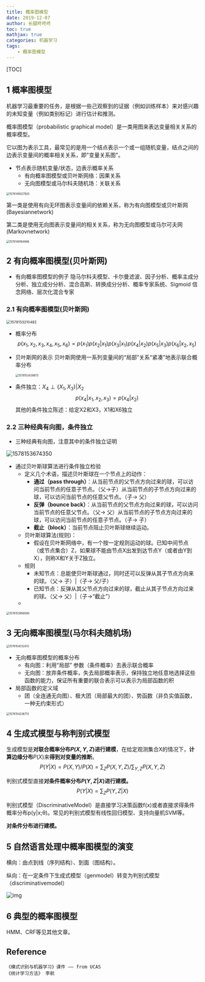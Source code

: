 ```yaml
---
title: 概率图模型
date: 2019-12-07
author: 长腿咚咚咚
toc: true
mathjax: true
categories: 机器学习
tags:
	- 概率图模型
---
```


[TOC]

## 1 概率图模型

机器学习最重要的任务，是根据一些己观察到的证据（例如训练样本）来对感兴趣的未知变量（例如类别标记）进行估计和推测。

概率图模型（probabilistic graphical model）是一类用图来表达变量相关关系的概率模型。

它以图为表示工具，最常见的是用一个结点表示一个或一组随机变量，结点之间的边表示变量间的概率相关关系，即"变量关系图"。

* 节点表示随机变量/状态，边表示概率关系
  * 有向概率图模型或贝叶斯网络：因果关系
  * 无向图模型或马尔科夫随机场：关联关系

<img src="%E6%A6%82%E7%8E%87%E5%9B%BE%E6%A8%A1%E5%9E%8B/1578149027920.png" alt="1578149027920" style="zoom: 50%;" />

第一类是使用有向无环图表示变量间的依赖关系，称为有向图模型或贝叶斯网(Bayesiannetwork)

第二类是使用无向图表示变量间的相关关系，称为无向图模型或马尔可夫网(Markovnetwork)

<img src="%E6%A6%82%E7%8E%87%E5%9B%BE%E6%A8%A1%E5%9E%8B/1578149164966.png" alt="1578149164966" style="zoom:50%;" />



## 2 有向概率图模型(贝叶斯网)

* 有向概率图模型的例子
  隐马尔科夫模型、卡尔曼滤波、因子分析、概率主成分分析、独立成分分析、混合高斯、转换成分分析、概率专家系统、Sigmoid 信念网络、层次化混合专家

### 2.1 有向概率图模型(贝叶斯网)

<img src="%E6%A6%82%E7%8E%87%E5%9B%BE%E6%A8%A1%E5%9E%8B/1578153210482.png" alt="1578153210482" style="zoom: 67%;" />

* 概率分布
  $$
  p\left(x_{1}, x_{2}, x_{3}, x_{4}, x_{5}, x_{6}\right)=p\left(x_{1}\right) p\left(x_{2} | x_{1}\right) p\left(x_{3} | x_{1}\right) p\left(x_{4} | x_{2}\right) p\left(x_{5} | x_{3}\right) p\left(x_{6} | x_{2}, x_{5}\right)
  $$

* 贝叶斯网的表示
  贝叶斯网使用一系列变量间的“局部”关系“紧凑”地表示联合概率分布

  <img src="%E6%A6%82%E7%8E%87%E5%9B%BE%E6%A8%A1%E5%9E%8B/1578153439973.png" alt="1578153439973" style="zoom: 50%;" />

* 条件独立：$X_{4} \perp\left\{X_{1}, X_{3}\right\} | X_{2}$
  $$
  p\left(x_{4} | x_{1}, x_{2}, x_{3}\right)=p\left(x_{4} | x_{2}\right)
  $$
   其他的条件独立陈述：给定X2和X3，X1和X6独立

### 2.2 三种经典有向图，条件独立

* 三种经典有向图，注意其中的条件独立证明

![1578153674350](%E6%A6%82%E7%8E%87%E5%9B%BE%E6%A8%A1%E5%9E%8B/1578153674350.png)

* 通过贝叶斯球算法进行条件独立检验
  * 定义几个术语，描述贝叶斯球在一个节点上的动作：
    * **通过（pass through）**：从当前节点的父节点方向过来的球，可以访问当前节点的任意子节点。（父->子）从当前节点的子节点方向过来的球，可以访问当前节点的任意父节点。（子-> 父）
    * **反弹（bounce back）**：从当前节点的父节点方向过来的球，可以访问当前节点的任意父节点。（父-> 父）从当前节点的子节点方向过来的球，可以访问当前节点的任意子节点。（子-> 子）
    * **截止（block）**：当前节点阻止贝叶斯球继续运动。
  * 贝叶斯球算法(规则)：
    * 假设在贝叶斯网络中，有一个按一定规则运动的球。已知中间节点（或节点集合）Z，如果球不能由节点X出发到达节点Y（或者由Y到X），则称X和Y关于Z独立。
  * 规则
    * 未知节点：总能使贝叶斯球通过，同时还可以反弹从其子节点方向来的球。（父-> 子）|（子-> 父/子）
    * 已知节点：反弹从其父节点方向过来的球，截止从其子节点方向过来的球。（父-> 父）|（子->“截止”）
  * 

<img src="%E6%A6%82%E7%8E%87%E5%9B%BE%E6%A8%A1%E5%9E%8B/1578153956080.png" alt="1578153956080" style="zoom: 50%;" />



## 3 无向概率图模型(马尔科夫随机场)

<img src="%E6%A6%82%E7%8E%87%E5%9B%BE%E6%A8%A1%E5%9E%8B/1578154032413.png" alt="1578154032413" style="zoom:50%;" />

* 无向概率图模型的概率分布
  * 有向图：利用“局部” 参数（条件概率）去表示联合概率
  * 无向图：放弃条件概率，失去局部概率表示，保持独立地任意地选择这些函数的能力，保证所有重要的联合表示可以表示为局部函数的积
* 局部函数的定义域
  * 团（全连通无向图）、极大团（局部最大的团）、势函数（非负实值函数，一种无约束形式）

<img src="%E6%A6%82%E7%8E%87%E5%9B%BE%E6%A8%A1%E5%9E%8B/1578154236713.png" alt="1578154236713" style="zoom:50%;" />

## 4 生成式模型与称判别式模型

生成模型是**对联合概率分布$P(X,Y,Z)$进行建模**，在给定观测集合X的情况下，**计算边缘分布**$P(X)$来**得到对变量的推断**。
$$
P(Y | X) = P(X, Y) / P(X) = \sum_{Z}{P(X,Y,Z)} / \sum_{Y, Z}{P(X,Y,Z)}
$$


判别式模型直接**对条件概率分布$P(Y,Z | X)$进行建模。**
$$
P(Y | X) = \sum_{Z}{P(Y,Z | X)}
$$












判别式模型（DiscriminativeModel）是直接学习决策函数f(x)或者直接求得条件概率分布p(y|x;θ)。常见的判别式模型有线性回归模型、支持向量机SVM等。

**对条件分布进行建模。**

 





## 5 自然语言处理中概率图模型的演变

横向：由点到线（序列结构）、到面（图结构）。

纵向：在一定条件下生成式模型（genmodel）转变为判别式模型（discriminativemodel）

![img](%E6%A6%82%E7%8E%87%E5%9B%BE%E6%A8%A1%E5%9E%8B/clip_image002.jpg)



##  6 典型的概率图模型

HMM、CRF等见其他文章。







## Reference

```
《模式识别与机器学习》课件 —— from UCAS
《统计学习方法》 李航
```

